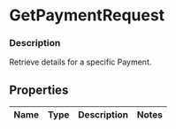 
# GetPaymentRequest

### Description

Retrieve details for a specific Payment.

## Properties
Name | Type | Description | Notes
------------ | ------------- | ------------- | -------------



